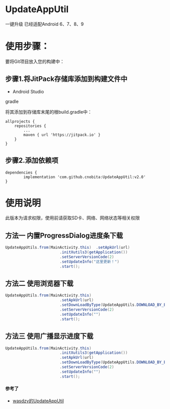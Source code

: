 # UpdateAppUtil
一键升级 已经适配Android 6、7、8、9


# 使用步骤：

要将Git项目放入您的构建中：

## 步骤1.将JitPack存储库添加到构建文件中

* Android Studio

gradle

将其添加到存储库末尾的根build.gradle中：

	allprojects {
		repositories {
			...
			maven { url 'https://jitpack.io' }
		}
	}
  
## 步骤2.添加依赖项

	dependencies {
	        implementation 'com.github.cnobita:UpdateAppUtil:v2.0'
	}

# 使用说明

此版本为请求权限，使用前请获取SD卡、网络、网络状态等相关权限

## 方法一 内置ProgressDialog进度条下载
```Java
UpdateAppUtils.from(MainActivity.this)  .setApkUrl(url)
                        .initXutils3(getApplication())
                        .setServerVersionCode(2)
                        .setUpdateInfo("这里更新！")
                        .start();
```
## 方法二 使用浏览器下载
```Java
UpdateAppUtils.from(MainActivity.this)
                        .setApkUrl(url)
                        .setDownLoadByType(UpdateAppUtils.DOWNLOAD_BY_BROWSER)
                        .setServerVersionCode(2)
                        .setUpdateInfo("")
                        .start();
```
## 方法三 使用广播显示进度下载
```Java
UpdateAppUtils.from(MainActivity.this)
                        .initXutils3(getApplication())
                        .setApkUrl(url)
                        .setDownLoadByType(UpdateAppUtils.DOWNLOAD_BY_BROADCAST)
                        .setServerVersionCode(2)
                        .setUpdateInfo("")
                        .start();
```
#### 参考了
* [wasdzy的UpdateAppUtil](https://gitee.com/wasdzy/UpdateAppUtil)
